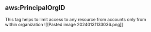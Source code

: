 ## aws:PrincipalOrgID
This tag helps to limit access to any resource from accounts only from within organization 
![[Pasted image 20240131133036.png]]